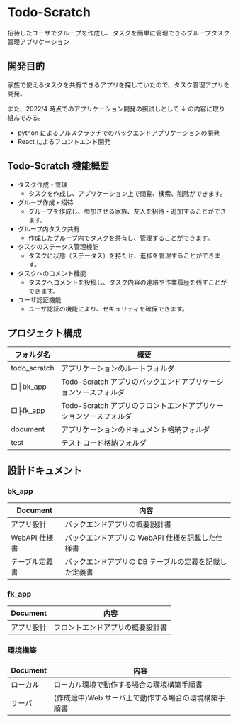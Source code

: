 # Todo-Scratch

招待したユーザでグループを作成し、タスクを簡単に管理できるグループタスク管理アプリケーション

## 開発目的

家族で使えるタスクを共有できるアプリを探していたので、タスク管理アプリを開発。

また、2022/4 時点でのアプリケーション開発の腕試しとして ↓ の内容に取り組んでみる。

- python によるフルスクラッチでのバックエンドアプリケーションの開発
- React によるフロントエンド開発

## Todo-Scratch 機能概要

- タスク作成・管理
  - タスクを作成し、アプリケーション上で閲覧、検索、削除ができます。
- グループ作成・招待
  - グループを作成し、参加させる家族、友人を招待・追加することができます。
- グループ内タスク共有
  - 作成したグループ内でタスクを共有し、管理することができます。
- タスクのステータス管理機能
  - タスクに状態（ステータス）を持たせ、進捗を管理することができます。
- タスクへのコメント機能
  - タスクへコメントを投稿し、タスク内容の連絡や作業履歴を残すことができます。
- ユーザ認証機能
  - ユーザ認証の機能により、セキュリティを確保できます。

## プロジェクト構成

| フォルダ名   | 概要                                                              |
| ------------ | ----------------------------------------------------------------- |
| todo_scratch | アプリケーションのルートフォルダ                                  |
| □├bk_app     | Todo-Scratch アプリのバックエンドアプリケーションソースフォルダ   |
| □├fk_app     | Todo-Scratch アプリのフロントエンドアプリケーションソースフォルダ |
| document     | アプリケーションのドキュメント格納フォルダ                        |
| test         | テストコード格納フォルダ                                          |

## 設計ドキュメント

### bk_app

| Document       | 内容                                                   |
| -------------- | ------------------------------------------------------ |
| アプリ設計     | バックエンドアプリの概要設計書                         |
| WebAPI 仕様書  | バックエンドアプリの WebAPI 仕様を記載した仕様書       |
| テーブル定義書 | バックエンドアプリの DB テーブルの定義を記載した定義書 |

### fk_app

| Document   | 内容                             |
| ---------- | -------------------------------- |
| アプリ設計 | フロントエンドアプリの概要設計書 |

### 環境構築

| Document | 内容                                                 |
| -------- | ---------------------------------------------------- |
| ローカル | ローカル環境で動作する場合の環境構築手順書           |
| サーバ   | (作成途中)Web サーバ上で動作する場合の環境構築手順書 |
